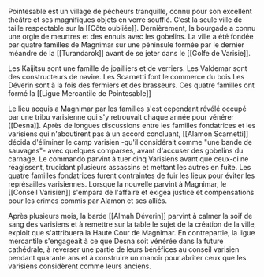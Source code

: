 Pointesable est un village de pêcheurs tranquille, connu pour son excellent théâtre et ses magnifiques objets en verre soufflé. C’est la seule ville de taille respectable sur la [[Côte oubliée]]. Dernièrement, la bourgade a connu une orgie de meurtres et des ennuis avec les gobelins.
La ville a été fondée par quatre familles de Magnimar sur une péninsule formée par le dernier méandre de la [[Turandarok]] avant de se jeter dans le [[Golfe de Varisie]].

Les Kaijitsu sont une famille de joailliers et de verriers.
Les Valdemar sont des constructeurs de navire.
Les Scarnetti font le commerce du bois
Les Déverin sont à la fois des fermiers et des brasseurs.
Ces quatre familles ont formé la [[Ligue Mercantile de Pointesable]] 

Le lieu acquis a Magnimar par les familles s'est cependant révélé occupé par une tribu varisienne qui s'y retrouvait chaque année pour vénérer [[Desna]]. Après de longues discussions entre les familles fondatrices et les varisiens qui n'aboutirent pas à un accord concluant, [[Alamon Scarnetti]] décida d'éliminer le camp varisien -qu'il considérait comme "une bande de sauvages"- avec quelques comparses, avant d'accuser des gobelins du carnage. Le commando parvint à tuer cinq Varisiens avant que ceux-ci ne réagissent, trucidant plusieurs assassins et mettant les autres en fuite. Les quatre familles fondatrices furent contraintes de fuir les lieux pour éviter les représailles varisiennes. Lorsque la nouvelle parvint à Magnimar, le [[Conseil Varisien]] s'empara de l'affaire et exigea justice et compensations pour les crimes commis par Alamon et ses alliés.

Après plusieurs mois, la barde [[Almah Déverin]] parvint à calmer la soif de sang des varisiens et à remettre sur la table le sujet de la création de la ville, exploit que s'attribuera la Haute Cour de Magnimar. En contrepartie, la ligue mercantile s'engageait à ce que Desna soit vénérée dans la future cathédrale, à reverser une partie de leurs bénéfices au conseil varisien pendant quarante ans et à construire un manoir pour abriter ceux que les varisiens considèrent comme leurs anciens.



